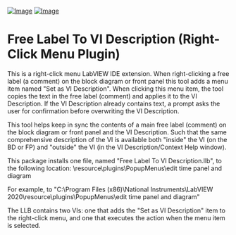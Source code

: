 [![Image](https://www.vipm.io/package/robusto_systems_lib_free_label_to_vi_description/badge.svg?metric=installs)](https://www.vipm.io/package/robusto_systems_lib_free_label_to_vi_description/) [![Image](https://www.vipm.io/package/robusto_systems_lib_free_label_to_vi_description/badge.svg?metric=stars)](https://www.vipm.io/package/robusto_systems_lib_free_label_to_vi_description/)

# Free Label To VI Description (Right-Click Menu Plugin)

This is a right-click menu LabVIEW IDE extension. When right-clicking a free label (a comment) on the block diagram or front panel this tool adds a menu item named "Set as VI Description". When clicking this menu item, the tool copies the text in the free label (comment) and applies it to the VI Description. If the VI Description already contains text, a prompt asks the user for confirmation before overwriting the VI Description.

This tool helps keep in sync the contents of a main free label (comment) on the block diagram or front panel and the VI Description. Such that the same comprehensive description of the VI is available both "inside" the VI (on the BD or FP) and "outside" the VI (in the VI Description/Context Help window).

This package installs one file, named "Free Label To VI Description.llb", to the following location:
\resource\plugins\PopupMenus\edit time panel and diagram

For example, to "C:\Program Files (x86)\National Instruments\LabVIEW 2020\resource\plugins\PopupMenus\edit time panel and diagram"

The LLB contains two VIs: one that adds the "Set as VI Description" item to the right-click menu, and one that executes the action when the menu item is selected.
